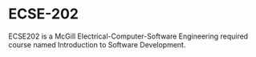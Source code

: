 # ECSE-202

ECSE202 is a McGill Electrical-Computer-Software Engineering required course named Introduction to Software Development.
